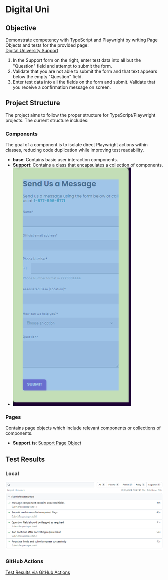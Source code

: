 # Digital Uni

## Objective

Demonstrate competency with TypeScript and Playwright by writing Page Objects and tests for the provided page:  
[Digital University Support](https://portal.dev.digitalu.teambespin.us/app/support)

1. In the Support form on the right, enter test data into all but the "Question" field and attempt to submit the form.
2. Validate that you are not able to submit the form and that text appears below the empty "Question" field.
3. Enter test data into all the fields on the form and submit. Validate that you receive a confirmation message on screen.

## Project Structure

The project aims to follow the proper structure for TypeScript/Playwright projects. The current structure includes:

### Components

The goal of a component is to isolate direct Playwright actions within classes, reducing code duplication while improving test readability.

- **base**: Contains basic user interaction components.
- **Support**: Contains a class that encapsulates a collection of components.
- ![Send Message Component](Send_Message_Component.png)

### Pages

Contains page objects which include relevant components or collections of components.

- **Support.ts**: [Support Page Object](pages/Support.ts)

## Test Results

### Local

![Passing tests](Passing_tests.png)

### GitHub Actions

[Test Results via GitHub Actions](https://github.com/jhall217/digital-uni/actions/runs/11483560155/job/31959275209)